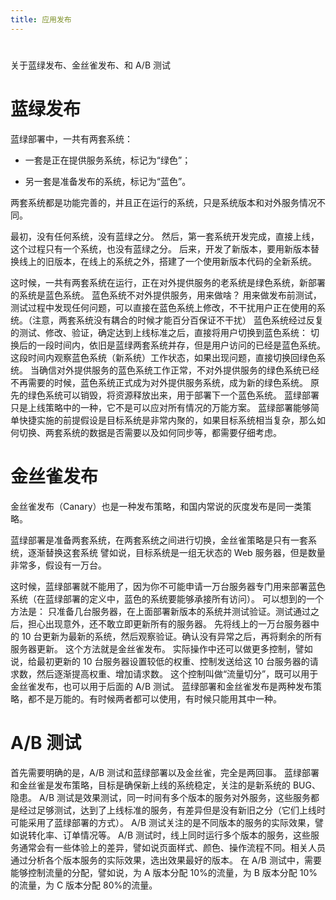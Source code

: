 ```yaml
---
title: 应用发布
---
```


#

关于蓝绿发布、金丝雀发布、和 A/B 测试

# 蓝绿发布

蓝绿部署中，一共有两套系统：

- 一套是正在提供服务系统，标记为“绿色”；

- 另一套是准备发布的系统，标记为“蓝色”。

两套系统都是功能完善的，并且正在运行的系统，只是系统版本和对外服务情况不同。

最初，没有任何系统，没有蓝绿之分。 然后，第一套系统开发完成，直接上线，这个过程只有一个系统，也没有蓝绿之分。 后来，开发了新版本，要用新版本替换线上的旧版本，在线上的系统之外，搭建了一个使用新版本代码的全新系统。

这时候，一共有两套系统在运行，正在对外提供服务的老系统是绿色系统，新部署的系统是蓝色系统。 蓝色系统不对外提供服务，用来做啥？ 用来做发布前测试，测试过程中发现任何问题，可以直接在蓝色系统上修改，不干扰用户正在使用的系统。（注意，两套系统没有耦合的时候才能百分百保证不干扰） 蓝色系统经过反复的测试、修改、验证，确定达到上线标准之后，直接将用户切换到蓝色系统： 切换后的一段时间内，依旧是蓝绿两套系统并存，但是用户访问的已经是蓝色系统。这段时间内观察蓝色系统（新系统）工作状态，如果出现问题，直接切换回绿色系统。 当确信对外提供服务的蓝色系统工作正常，不对外提供服务的绿色系统已经不再需要的时候，蓝色系统正式成为对外提供服务系统，成为新的绿色系统。 原先的绿色系统可以销毁，将资源释放出来，用于部署下一个蓝色系统。 蓝绿部署只是上线策略中的一种，它不是可以应对所有情况的万能方案。 蓝绿部署能够简单快捷实施的前提假设是目标系统是非常内聚的，如果目标系统相当复杂，那么如何切换、两套系统的数据是否需要以及如何同步等，都需要仔细考虑。

# 金丝雀发布

金丝雀发布（Canary）也是一种发布策略，和国内常说的灰度发布是同一类策略。

蓝绿部署是准备两套系统，在两套系统之间进行切换，金丝雀策略是只有一套系统，逐渐替换这套系统 譬如说，目标系统是一组无状态的 Web 服务器，但是数量非常多，假设有一万台。

这时候，蓝绿部署就不能用了，因为你不可能申请一万台服务器专门用来部署蓝色系统（在蓝绿部署的定义中，蓝色的系统要能够承接所有访问）。 可以想到的一个方法是： 只准备几台服务器，在上面部署新版本的系统并测试验证。测试通过之后，担心出现意外，还不敢立即更新所有的服务器。 先将线上的一万台服务器中的 10 台更新为最新的系统，然后观察验证。确认没有异常之后，再将剩余的所有服务器更新。 这个方法就是金丝雀发布。 实际操作中还可以做更多控制，譬如说，给最初更新的 10 台服务器设置较低的权重、控制发送给这 10 台服务器的请求数，然后逐渐提高权重、增加请求数。 这个控制叫做“流量切分”，既可以用于金丝雀发布，也可以用于后面的 A/B 测试。 蓝绿部署和金丝雀发布是两种发布策略，都不是万能的。有时候两者都可以使用，有时候只能用其中一种。

# A/B 测试

首先需要明确的是，A/B 测试和蓝绿部署以及金丝雀，完全是两回事。 蓝绿部署和金丝雀是发布策略，目标是确保新上线的系统稳定，关注的是新系统的 BUG、隐患。 A/B 测试是效果测试，同一时间有多个版本的服务对外服务，这些服务都是经过足够测试，达到了上线标准的服务，有差异但是没有新旧之分（它们上线时可能采用了蓝绿部署的方式）。 A/B 测试关注的是不同版本的服务的实际效果，譬如说转化率、订单情况等。 A/B 测试时，线上同时运行多个版本的服务，这些服务通常会有一些体验上的差异，譬如说页面样式、颜色、操作流程不同。相关人员通过分析各个版本服务的实际效果，选出效果最好的版本。 在 A/B 测试中，需要能够控制流量的分配，譬如说，为 A 版本分配 10%的流量，为 B 版本分配 10%的流量，为 C 版本分配 80%的流量。
